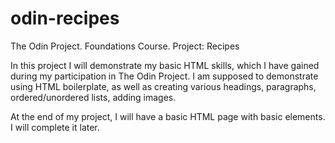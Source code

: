 # odin-recipes
The Odin Project. Foundations Course. Project: Recipes

In this project I will demonstrate my basic HTML skills, which I have gained
during my participation in The Odin Project. I am supposed to demonstrate using HTML boilerplate, 
as well as creating various headings, paragraphs, ordered/unordered lists, adding images. 

At the end of my project, I will have a basic HTML page with basic elements. I will complete it later.
